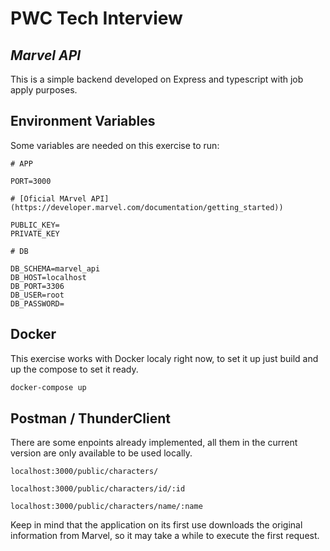 # PWC Tech Interview
## _Marvel API_

This is a simple backend developed on Express and typescript with job apply purposes.

## Environment Variables

Some variables are needed on this exercise to run:

```
# APP

PORT=3000

# [Oficial MArvel API](https://developer.marvel.com/documentation/getting_started))

PUBLIC_KEY=
PRIVATE_KEY

# DB

DB_SCHEMA=marvel_api
DB_HOST=localhost
DB_PORT=3306
DB_USER=root
DB_PASSWORD=

```

## Docker

This exercise works with Docker localy right now, to set it up just build and up the compose to set it ready.

```sh
docker-compose up
```

## Postman / ThunderClient

There are some enpoints already implemented, all them in the current version are only available to be used locally.

```https
localhost:3000/public/characters/
```

```https
localhost:3000/public/characters/id/:id
```

```https
localhost:3000/public/characters/name/:name
```

Keep in mind that the application on its first use downloads the original information from Marvel, so it may take a while to execute the first request.

